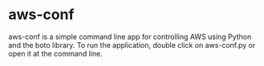 # aws-conf

aws-conf is a simple command line app for controlling AWS using Python and the boto library. To run the application, double click on aws-conf.py or open it at the command line.
